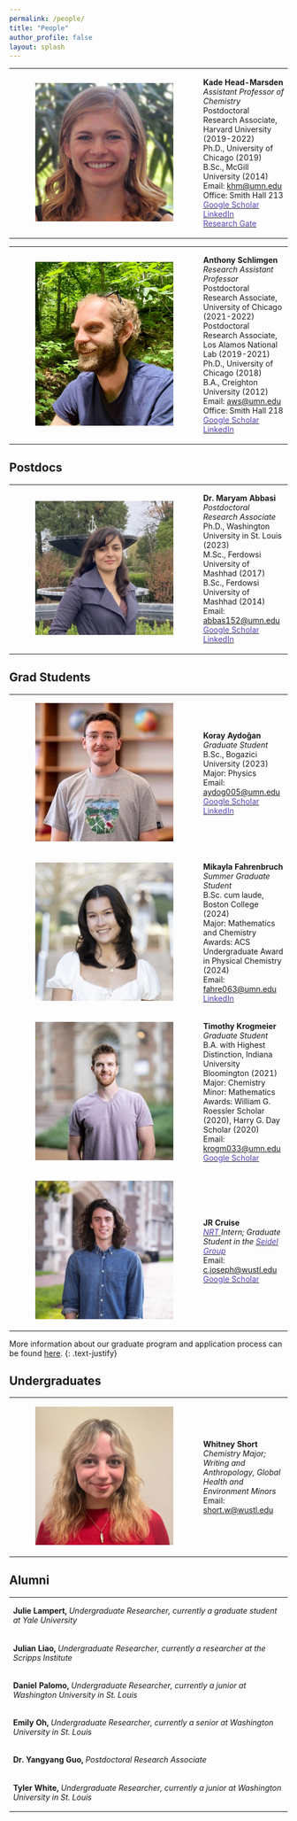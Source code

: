 ```yaml
---
permalink: /people/
title: "People"
author_profile: false
layout: splash
---
```

<table>
    <tr>
        <td>
            <figure style="width: 250px" class="align-left">
                <a href="/assets/images/KHM.jpg">
                <img src="/assets/images/KHM.jpg" alt=""></a>
            </figure>
        </td>
        <td>
            <p>
<b>Kade Head-Marsden </b><br />
<i>Assistant Professor of Chemistry</i><br />
Postdoctoral Research Associate, Harvard University (2019-2022)<br />
Ph.D., University of Chicago (2019)<br />
B.Sc., McGill University (2014)<br />
Email: <a href = "mailto: khm@umn.edu">khm@umn.edu</a><br />
Office: Smith Hall 213 <br />
<a href = "https://scholar.google.com/citations?user=b-ICXpQAAAAJ&hl=en"> <span style="color: #563fbaff;">Google Scholar</span> </a> <br />
<a href = "https://www.linkedin.com/in/kheadmarsden/"> <span style="color: #563fbaff;">LinkedIn</span> </a>  <br />
<a href = "https://www.researchgate.net/profile/Kade-Head-Marsden"> <span style="color: #563fbaff;">Research Gate</span> </a> 
            </p>
        </td>
    </tr>
</table>

<table>
    <tr>
        <td>
            <figure style="width: 250px" class="align-left">
                <a href="/assets/images/AWS.jpeg">
                <img src="/assets/images/AWS.jpeg" alt="" ></a>
            </figure>
        </td>
        <td>
            <p>
<b>Anthony Schlimgen </b><br />
<i>Research Assistant Professor</i><br />
Postdoctoral Research Associate,  University of Chicago (2021-2022)<br />
Postdoctoral Research Associate,  Los Alamos National Lab (2019-2021)<br />
Ph.D., University of Chicago (2018)<br />
B.A., Creighton University (2012)<br />
Email: <a href = "mailto: aws@umn.edu">aws@umn.edu</a> <br />
Office: Smith Hall 218 <br /> 
<a href = "https://scholar.google.com/citations?user=FNTA_00AAAAJ&hl=en&oi=sra"> <span style="color: #563fbaff;">Google Scholar</span> </a> <br />
<a href = "https://www.linkedin.com/in/anthony-schlimgen-477649152/"> <span style="color: #563fbaff;">LinkedIn</span> </a>  
            </p>
        </td>
    </tr>
</table>

## Postdocs

<table>
        <tr>
        <td>
            <figure style="width: 250px" class="align-left">
                <a href="/assets/images/MA.png">
                <img src="/assets/images/MA.png" alt=""></a>
            </figure>
        </td>
        <td>
            <p>
<b> Dr. Maryam Abbasi </b><br />
<i>Postdoctoral Research Associate</i><br />
Ph.D., Washington University in St. Louis (2023)<br />
M.Sc., Ferdowsi University of Mashhad (2017)<br />
B.Sc., Ferdowsi University of Mashhad (2014)<br />
Email: <a href = "mailto: abbas152@umn.edu">abbas152@umn.edu</a><br /> 
<a href = "https://scholar.google.com/citations?user=9_eYHyEAAAAJ&hl=en"> <span style="color: #563fbaff;">Google Scholar</span> </a> <br />
<a href = "https://www.linkedin.com/in/maryam-abbasi-qis/"> <span style="color: #563fbaff;">LinkedIn</span> </a>  <br />
            </p>
        </td>
    </tr>
</table>

## Grad Students

<table>
<tr>
        <td>
            <figure style="width: 250px" class="align-left">
                <a href="/assets/images/KA.jpg">
                <img src="/assets/images/KA.jpg" alt=""></a>
            </figure>
        </td>
        <td>
            <p>
<b>Koray Aydo&gbreve;an </b><br />
<i>Graduate Student</i><br />
B.Sc., Bogazici University (2023) <br />
Major: Physics <br />
Email: <a href = "mailto: aydog005@umn.edu">aydog005@umn.edu</a> <br /> 
<a href = "https://scholar.google.com/citations?user=2DVCq-UAAAAJ&hl=fr"> <span style="color: #563fbaff;">Google Scholar</span> </a> <br />
<a href = "https://www.linkedin.com/in/koray-aydo%C4%9Fan-b23190141/"> <span style="color: #563fbaff;">LinkedIn</span> </a>  <br />
            </p>
        </td>
    </tr>
<tr>
        <td>
            <figure style="width: 250px" class="align-left">
                <a href="/assets/images/MF.jpg">
                <img src="/assets/images/MF.jpg" alt=""></a>
            </figure>
        </td>
        <td>
            <p>
<b>Mikayla Fahrenbruch </b><br />
<i>Summer Graduate Student</i><br />
B.Sc. cum laude, Boston College (2024) <br />
Major: Mathematics and Chemistry <br />
Awards: ACS Undergraduate Award in Physical Chemistry (2024) <br />          
Email: <a href = "mailto: fahre063@umn.edu">fahre063@umn.edu</a> <br /> 
<a href = "https://www.linkedin.com/in/mikayla-fahrenbruch-b79a88183/"> <span style="color: #563fbaff;">LinkedIn</span> </a>  <br />
            </p>
        </td>
    </tr>
    <tr>
        <td>
            <figure style="width: 250px" class="align-left">
                <a href="/assets/images/TK.jpeg">
                <img src="/assets/images/TK.jpeg" alt=""></a>
            </figure>
        </td>
        <td>
            <p>
<b>Timothy Krogmeier </b><br />
<i>Graduate Student</i><br />
B.A. with Highest Distinction, Indiana University Bloomington (2021) <br />
Major: Chemistry <br />
Minor: Mathematics <br />
Awards: William G. Roessler Scholar (2020), Harry G. Day Scholar (2020) <br />
Email: <a href = "mailto: krogm033@umn.edu">krogm033@umn.edu</a> <br /> 
<a href = "https://scholar.google.com/citations?view_op=list_works&hl=en&hl=en&user=xv-CEXMAAAAJ"> <span style="color: #563fbaff;">Google Scholar</span> </a> <br />
            </p>
        </td>
    </tr>
<tr>
        <td>
            <figure style="width: 250px" class="align-left">
                <a href="/assets/images/JRC.jpg">
                <img src="/assets/images/JRC.jpg" alt=""></a>
            </figure>
        </td>
        <td>
            <p>
<b>JR Cruise </b><br />
<i> <a href = "https://quantumleaps.wustl.edu/NRTlinq"> <span style="color: #563fbaff;">NRT</span> </a> Intern; Graduate Student in the <a href = "https://artsci.wustl.edu/faculty-staff/alexander-seidel"> <span style="color: #563fbaff;">Seidel Group</span> </a></i><br />
Email: <a href = "mailto: c.joseph@wustl.edu">c.joseph@wustl.edu</a> <br /> 
<a href = "https://scholar.google.com/citations?user=qbbHlpkAAAAJ&hl=en"> <span style="color: #563fbaff;">Google Scholar</span> </a> <br />
            </p>
        </td>
    </tr>
</table>

More information about our graduate program and application process can be found <a href="https://cse.umn.edu/chem/application">here</a>. 
{: .text-justify}

## Undergraduates

<table>
    <tr>
        <td>
            <figure style="width: 250px" class="align-left">
                <a href="/assets/images/WS.jpg">
                <img src="/assets/images/WS.jpg" alt=""></a>
            </figure>
        </td>
        <td>
<b>Whitney Short</b><br />
<i>Chemistry Major; Writing and Anthropology, Global Health and Environment Minors</i><br />
Email:  <a href = "mailto: short.w@wustl.edu">short.w@wustl.edu</a> <br /> 
        </td>
    </tr>
</table>

## Alumni


<table>
    <tr>
        <td>
            <p>
<b> Julie Lampert, </b> <i>Undergraduate Researcher, currently a graduate student at Yale University </i><br />
            </p>
        </td>
    </tr>
    <tr>
        <td>
            <p>
<b> Julian Liao, </b> <i>Undergraduate Researcher, currently a researcher at the Scripps Institute </i><br />
            </p>
        </td>
    </tr>
    <tr>
        <td>
            <p>
<b> Daniel Palomo, </b> <i>Undergraduate Researcher, currently a junior at Washington University in St. Louis </i><br />
            </p>
        </td>
    </tr>
    <tr>
        <td>
            <p>
<b> Emily Oh, </b> <i>Undergraduate Researcher, currently a senior at Washington University in St. Louis </i><br />
            </p>
        </td>
    </tr>
    <tr>
        <td>
            <p>
<b> Dr. Yangyang Guo, </b> <i>Postdoctoral Research Associate</i><br />
            </p>
        </td>
    </tr>
<tr>
        <td>
            <p>
<b> Tyler White, </b> <i>Undergraduate Researcher, currently a junior at Washington University in St. Louis</i><br />
            </p>
        </td>
    </tr>
</table>



 




 
